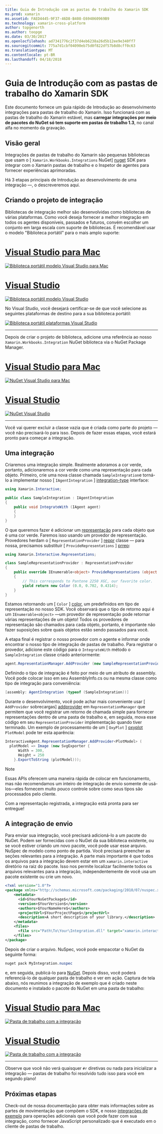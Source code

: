 ```yaml
---
title: Guia de Introdução com as pastas de trabalho do Xamarin SDK
ms.prod: xamarin
ms.assetid: FAED4445-9F37-46D8-B408-E694060969B9
ms.technology: xamarin-cross-platform
author: topgenorth
ms.author: toopge
ms.date: 03/30/2017
ms.openlocfilehash: ad7341776c2f37d4eb6238a26d5b12ee9e340ff7
ms.sourcegitcommit: 775a7d1cbf04090eb75d0f822df57b8d8cff0c63
ms.translationtype: MT
ms.contentlocale: pt-BR
ms.lasthandoff: 04/18/2018
---
```

# <a name="getting-started-with-the-xamarin-workbooks-sdk"></a>Guia de Introdução com as pastas de trabalho do Xamarin SDK

Este documento fornece um guia rápido de Introdução ao desenvolvimento integrações para pastas de trabalho do Xamarin. Isso funcionará com as pastas de trabalho do Xamarin estável, mas **carregar integrações por meio de pacotes do NuGet só tem suporte em pastas de trabalho 1.3**, no canal alfa no momento da gravação.

## <a name="general-overview"></a>Visão geral

Integrações de pastas de trabalho do Xamarin são pequenas bibliotecas que usam o [ `Xamarin.Workbooks.Integrations` NuGet] [ nuget] SDK para integrar com o Xamarin pastas de trabalho e o Inspetor de agentes para fornecer experiências aprimoradas.

Há 3 etapas principais de Introdução ao desenvolvimento de uma integração —, o descreveremos aqui.

## <a name="creating-the-integration-project"></a>Criando o projeto de integração

Bibliotecas de integração melhor são desenvolvidas como bibliotecas de várias plataformas. Como você deseja fornecer a melhor integração em todos os agentes disponíveis, passados e futuros, convém escolher um conjunto em larga escala com suporte de bibliotecas. É recomendável usar o modelo "Biblioteca portátil" para o mais amplo suporte:

# <a name="visual-studio-for-mactabvsmac"></a>[Visual Studio para Mac](#tab/vsmac)

[![Biblioteca portátil modelo Visual Studio para Mac](images/xamarin-studio-pcl.png)](images/xamarin-studio-pcl.png#lightbox)

# <a name="visual-studiotabvswin"></a>[Visual Studio](#tab/vswin)

[![Biblioteca portátil modelo Visual Studio](images/visual-studio-pcl.png)](images/visual-studio-pcl.png#lightbox)

No Visual Studio, você desejará certificar-se de que você selecione as seguintes plataformas de destino para a sua biblioteca portátil:

[![Biblioteca portátil plataformas Visual Studio](images/visual-studio-pcl-platforms.png)](images/visual-studio-pcl-platforms.png#lightbox)

-----

Depois de criar o projeto de biblioteca, adicione uma referência ao nosso `Xamarin.Workbooks.Integration` NuGet biblioteca via o NuGet Package Manager.

# <a name="visual-studio-for-mactabvsmac"></a>[Visual Studio para Mac](#tab/vsmac)

[![NuGet Visual Studio para Mac](images/xamarin-studio-nuget.png)](images/xamarin-studio-nuget.png#lightbox)

# <a name="visual-studiotabvswin"></a>[Visual Studio](#tab/vswin)

[![NuGet Visual Studio](images/visual-studio-nuget.png)](images/visual-studio-nuget.png#lightbox)

-----

Você vai querer excluir a classe vazia que é criada como parte do projeto — você não precisará-lo para isso. Depois de fazer essas etapas, você estará pronto para começar a integração.

## <a name="building-an-integration"></a>Uma integração

Criaremos uma integração simple. Realmente adoramos a cor verde, portanto, adicionaremos a cor verde como uma representação para cada objeto. Primeiro, crie uma nova classe chamada `SampleIntegration`e torná-lo a implementar nosso [ `IAgentIntegration` ] [ integration-type] interface:

```csharp
using Xamarin.Interactive;

public class SampleIntegration : IAgentIntegration
{
    public void IntegrateWith (IAgent agent)
    {
    }
}
```

O que queremos fazer é adicionar um [representação](~/tools/workbooks/sdk/representations.md) para cada objeto que é uma cor verde. Faremos isso usando um provedor de representação. Provedores herdam o [ `RepresentationProvider` ] [ reppr] classe — para nossa, precisamos substituir [ `ProvideRepresentations` ] [ prrep]:

```csharp
using Xamarin.Interactive.Representations;

class SampleRepresentationProvider : RepresentationProvider
{
    public override IEnumerable<object> ProvideRepresentations (object obj)
    {
        // This corresponds to Pantone 2250 XGC, our favorite color.
        yield return new Color (0.0, 0.702, 0.4314);
    }
}
```

Estamos retornando um [ `Color` ] [ color], um predefinidos em tipo de representação no nosso SDK.
Você observará que o tipo de retorno aqui é um `IEnumerable<object>` &mdash;um provedor de representação pode retornar várias representações de um objeto! Todos os provedores de representação são chamados para cada objeto, portanto, é importante não fazer suposições sobre quais objetos estão sendo passados para você.

A etapa final é registrar o nosso provedor com o agente e informar onde encontrar o nosso tipo de integração de pastas de trabalho. Para registrar o provedor, adicione este código para o `IntegrateWith` método o `SampleIntegration` classe criado anteriormente:

```csharp
agent.RepresentationManager.AddProvider (new SampleRepresentationProvider ());
```

Definindo o tipo de integração é feito por meio de um atributo de assembly. Você pode colocar isso em seu AssemblyInfo.cs ou na mesma classe como tipo de integração para conveniência:

```csharp
[assembly: AgentIntegration (typeof (SampleIntegration))]
````

Durante o desenvolvimento, você pode achar mais conveniente usar [ `AddProvider` sobrecargas] [ addprovider] em `RepresentationManager` que permitem que você registrar um retorno de chamada simple para fornecer representações dentro de uma pasta de trabalho e, em seguida, mova esse código em seu `RepresentationProvider` implementação quando tiver terminado. Um exemplo de processamento de um [ `OxyPlot` ] [ oxyplot] `PlotModel` pode ter esta aparência:

```csharp
InteractiveAgent.RepresentationManager.AddProvider<PlotModel> (
  plotModel => Image (new SvgExporter {
      Width = 300,
      Height = 250
    }.ExportToString (plotModel)));
```

> [!NOTE]
> Essas APIs oferecem uma maneira rápida de colocar em funcionamento, mas não recomendamos um inteiro de integração de envio somente de usá-los&mdash;eles fornecem muito pouco controle sobre como seus tipos são processados pelo cliente.

Com a representação registrada, a integração está pronta para ser entregue!

## <a name="shipping-your-integration"></a>A integração de envio

Para enviar sua integração, você precisará adicioná-lo a um pacote do NuGet.
Podem ser fornecidas com o NuGet da sua biblioteca existente, ou se você estiver criando um novo pacote, você pode usar esse arquivo. NuSpec de modelo como ponto de partida.
Você precisará preencher as seções relevantes para a integração. A parte mais importante é que todos os arquivos para a integração devem estar em um `xamarin.interactive` diretório na raiz do pacote. Isso nos permite localizar facilmente todos os arquivos relevantes para a integração, independentemente de você usa um pacote existente ou crie um novo.

```xml
<?xml version="1.0"?>
<package xmlns="http://schemas.microsoft.com/packaging/2010/07/nuspec.xsd">
    <metadata>
      <id>$YourNuGetPackage$</id>
      <version>$YourVersion$</version>
      <authors>$YourNameHere$</authors>
      <projectUrl>$YourProjectPage$</projectUrl>
      <description>A short description of your library.</description>
    </metadata>
    <files>
      <file src="Path\To\Your\Integration.dll" target="xamarin.interactive" />
    </files>
</package>
```

Depois de criar o arquivo. NuSpec, você pode empacotar o NuGet da seguinte forma:

```csharp
nuget pack MyIntegration.nuspec
```

e, em seguida, publicá-lo para [NuGet][nugetorg]. Depois disso, você poderá referenciá-lo de qualquer pasta de trabalho e ver em ação. Captura de tela abaixo, nós reunimos a integração de exemplo que é criado neste documento e instalado o pacote do NuGet em uma pasta de trabalho:

# <a name="visual-studio-for-mactabvsmac"></a>[Visual Studio para Mac](#tab/vsmac)

[![Pasta de trabalho com a integração](images/mac-workbooks-integrated.png)](images/mac-workbooks-integrated.png#lightbox)

# <a name="visual-studiotabvswin"></a>[Visual Studio](#tab/vswin)

[![Pasta de trabalho com a integração](images/windows-workbooks-integrated.png)](images/windows-workbooks-integrated.png#lightbox)

-----

Observe que você não verá quaisquer `#r` diretivas ou nada para inicializar a integração — pastas de trabalho foi resolvido tudo isso para você em segundo plano!

## <a name="next-steps"></a>Próximas etapas

Check-out de nossa documentação para obter mais informações sobre as partes de movimentação que compõem o SDK, e nosso [integrações de exemplo](~/tools/workbooks/samples/index.md) para operações adicionais que você pode fazer com sua integração, como fornecer JavaScript personalizado que é executado em o cliente de pastas de trabalho.

[integration-type]: https://developer.xamarin.com/api/type/Xamarin.Interactive.IAgentIntegration/
[repman-api]: https://developer.xamarin.com/api/type/Xamarin.Interactive.Representations.IRepresentationManager/
[color]: https://developer.xamarin.com/api/type/Xamarin.Interactive.Representations.Color/
[xir]: https://developer.xamarin.com/api/namespace/Xamarin.Interactive.Representations/
[reppr]: https://developer.xamarin.com/api/type/Xamarin.Interactive.Representations.RepresentationProvider/
[prrep]: https://developer.xamarin.com/api/member/Xamarin.Interactive.Representations.RepresentationProvider.ProvideRepresentations/p/System.Object/
[nugetorg]: https://nuget.org
[nuget]: https://nuget.org/packages/Xamarin.Workbooks.Integration
[addprovider]: https://developer.xamarin.com/api/member/Xamarin.Interactive.Representations.IRepresentationManager.AddProvider/
[oxyplot]: http://www.oxyplot.org/
